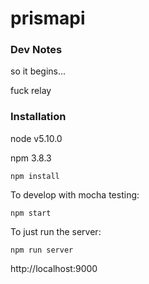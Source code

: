 # prismapi

### Dev Notes

so it begins...

fuck relay

### Installation

node v5.10.0

npm 3.8.3

```
npm install
```

To develop with mocha testing:
```
npm start
```

To just run the server:
```
npm run server
```

http://localhost:9000

